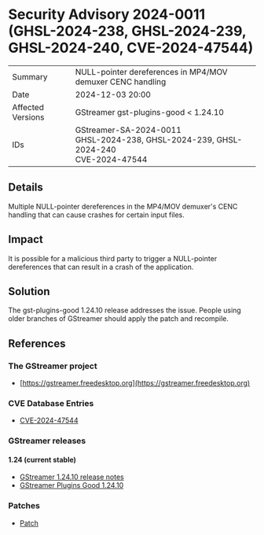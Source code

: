 # Security Advisory 2024-0011 (GHSL-2024-238, GHSL-2024-239, GHSL-2024-240, CVE-2024-47544)

<div class="vertical-table">

|                   |     |
| ----------------- | --- |
| Summary           | NULL-pointer dereferences in MP4/MOV demuxer CENC handling  |
| Date              | 2024-12-03 20:00 |
| Affected Versions | GStreamer gst-plugins-good < 1.24.10 |
| IDs               | GStreamer-SA-2024-0011<br/>GHSL-2024-238, GHSL-2024-239, GHSL-2024-240<br/>CVE-2024-47544 |

</div>

## Details

Multiple NULL-pointer dereferences in the MP4/MOV demuxer's CENC handling that
can cause crashes for certain input files.

## Impact

It is possible for a malicious third party to trigger a NULL-pointer
dereferences that can result in a crash of the application.

## Solution

The gst-plugins-good 1.24.10 release addresses the issue. People using older
branches of GStreamer should apply the patch and recompile.

## References

### The GStreamer project

- [https://gstreamer.freedesktop.org](https://gstreamer.freedesktop.org)

### CVE Database Entries

- [CVE-2024-47544](https://www.cve.org/CVERecord?id=CVE-2024-47544)

### GStreamer releases

#### 1.24 (current stable)

- [GStreamer 1.24.10 release notes](/releases/1.24/#1.24.10)
- [GStreamer Plugins Good 1.24.10](/src/gst-plugins-good/gst-plugins-good-1.24.10.tar.xz)

### Patches

- [Patch](https://gitlab.freedesktop.org/gstreamer/gstreamer/-/merge_requests/8059.patch)
